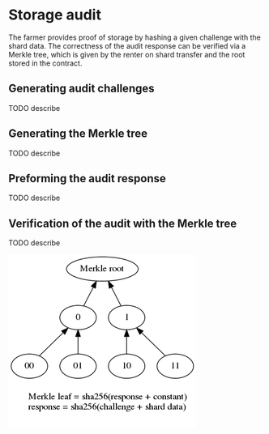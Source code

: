 # Storage audit

The farmer provides proof of storage by hashing a given challenge with the
shard data. The correctness of the audit response can be verified via
a Merkle tree, which is given by the renter on shard transfer and the root
stored in the contract. 


## Generating audit challenges

TODO describe


## Generating the Merkle tree

TODO describe


## Preforming the audit response

TODO describe


## Verification of the audit with the Merkle tree

TODO describe


![scheme](scheme.png)
